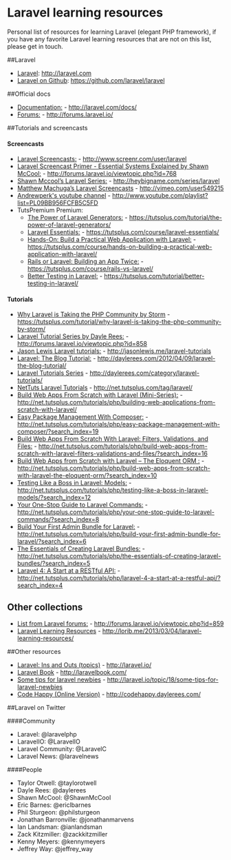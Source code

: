 # Laravel learning resources
Personal list of resources for learning Laravel (elegant PHP framework), if you have any favorite Laravel learning resources that are not on this list, please get in touch.

##Laravel

* [Laravel](http://laravel.com/): http://laravel.com
* [Laravel on Github](https://github.com/laravel/laravel): https://github.com/laravel/laravel


##Official docs

* [Documentation:](http://laravel.com/docs/) - http://laravel.com/docs/
* [Forums:](http://forums.laravel.io/) - http://forums.laravel.io/


##Tutorials and screencasts

#### Screencasts
* [Laravel Screencasts:](http://www.screenr.com/user/laravel) - http://www.screenr.com/user/laravel
* [Laravel Screencast Primer - Essential Systems Explained by Shawn McCool:](http://forums.laravel.io/viewtopic.php?id=768) - http://forums.laravel.io/viewtopic.php?id=768
* [Shawn Mccool’s Laravel Series:](http://heybigname.com/series/laravel) - http://heybigname.com/series/laravel
* [Matthew Machuga’s Laravel Screencasts](http://vimeo.com/user549215) - http://vimeo.com/user549215
* [Andrewperk's youtube channel](http://www.youtube.com/playlist?list=PL09BB956FCFB5C5FD) - http://www.youtube.com/playlist?list=PL09BB956FCFB5C5FD
* TutsPremium Premium:
	* [The Power of Laravel Generators:](https://tutsplus.com/tutorial/the-power-of-laravel-generators/) - https://tutsplus.com/tutorial/the-power-of-laravel-generators/
	* [Laravel Essentials:](https://tutsplus.com/course/laravel-essentials/) - https://tutsplus.com/course/laravel-essentials/
	* [Hands-On: Build a Practical Web Application with Laravel:](https://tutsplus.com/course/hands-on-building-a-practical-web-application-with-laravel/) - https://tutsplus.com/course/hands-on-building-a-practical-web-application-with-laravel/
	* [Rails or Laravel: Building an App Twice:](https://tutsplus.com/course/rails-vs-laravel/) - https://tutsplus.com/course/rails-vs-laravel/
	* [Better Testing in Laravel:](https://tutsplus.com/tutorial/better-testing-in-laravel/) - https://tutsplus.com/tutorial/better-testing-in-laravel/

#### Tutorials
* [Why Laravel is Taking the PHP Community by Storm](https://tutsplus.com/tutorial/why-laravel-is-taking-the-php-community-by-storm/) - https://tutsplus.com/tutorial/why-laravel-is-taking-the-php-community-by-storm/
* [Laravel Tutorial Series by Dayle Rees:](http://forums.laravel.io/viewtopic.php?id=858) - http://forums.laravel.io/viewtopic.php?id=858
* [Jason Lewis Laravel tutorials:](http://jasonlewis.me/laravel-tutorials) - http://jasonlewis.me/laravel-tutorials
* [Laravel: The Blog Tutorial:](http://daylerees.com/2012/04/09/laravel-the-blog-tutorial/) - http://daylerees.com/2012/04/09/laravel-the-blog-tutorial/
* [Laravel Tutorials Series](http://daylerees.com/category/laravel-tutorials/) - http://daylerees.com/category/laravel-tutorials/
* [NetTuts Laravel Tutorials](http://net.tutsplus.com/tag/laravel/) - http://net.tutsplus.com/tag/laravel/
* [Build Web Apps From Scratch with Laravel (Mini-Series):](http://net.tutsplus.com/tutorials/php/building-web-applications-from-scratch-with-laravel/) - http://net.tutsplus.com/tutorials/php/building-web-applications-from-scratch-with-laravel/
* [Easy Package Management With Composer:](http://net.tutsplus.com/tutorials/php/easy-package-management-with-composer/?search_index=19) - http://net.tutsplus.com/tutorials/php/easy-package-management-with-composer/?search_index=19
* [Build Web Apps From Scratch With Laravel: Filters, Validations, and Files:](http://net.tutsplus.com/tutorials/php/build-web-apps-from-scratch-with-laravel-filters-validations-and-files/?search_index=16) - http://net.tutsplus.com/tutorials/php/build-web-apps-from-scratch-with-laravel-filters-validations-and-files/?search_index=16
* [Build Web Apps from Scratch with Laravel – The Eloquent ORM :](http://net.tutsplus.com/tutorials/php/build-web-apps-from-scratch-with-laravel-the-eloquent-orm/?search_index=10) - http://net.tutsplus.com/tutorials/php/build-web-apps-from-scratch-with-laravel-the-eloquent-orm/?search_index=10
* [Testing Like a Boss in Laravel: Models:](http://net.tutsplus.com/tutorials/php/testing-like-a-boss-in-laravel-models/?search_index=12) - http://net.tutsplus.com/tutorials/php/testing-like-a-boss-in-laravel-models/?search_index=12
* [Your One-Stop Guide to Laravel Commands:](http://net.tutsplus.com/tutorials/php/your-one-stop-guide-to-laravel-commands/?search_index=8) - http://net.tutsplus.com/tutorials/php/your-one-stop-guide-to-laravel-commands/?search_index=8
* [Build Your First Admin Bundle for Laravel:](http://net.tutsplus.com/tutorials/php/build-your-first-admin-bundle-for-laravel/?search_index=6) - http://net.tutsplus.com/tutorials/php/build-your-first-admin-bundle-for-laravel/?search_index=6
* [The Essentials of Creating Laravel Bundles:](http://net.tutsplus.com/tutorials/php/the-essentials-of-creating-laravel-bundles/?search_index=5) - http://net.tutsplus.com/tutorials/php/the-essentials-of-creating-laravel-bundles/?search_index=5
* [Laravel 4: A Start at a RESTful API:](http://net.tutsplus.com/tutorials/php/laravel-4-a-start-at-a-restful-api/?search_index=4) - http://net.tutsplus.com/tutorials/php/laravel-4-a-start-at-a-restful-api/?search_index=4


## Other collections
* [List from Laravel forums:](http://forums.laravel.io/viewtopic.php?id=859) - http://forums.laravel.io/viewtopic.php?id=859
* [Laravel Learning Resources](http://lorib.me/2013/03/04/laravel-learning-resources/) - http://lorib.me/2013/03/04/laravel-learning-resources/


##Other resources
* [Laravel: Ins and Outs (topics)](http://laravel.io/) - http://laravel.io/
* [Laravel Book](http://laravelbook.com/) - http://laravelbook.com/
* [Some tips for laravel newbies](http://laravel.io/topic/18/some-tips-for-laravel-newbies) - http://laravel.io/topic/18/some-tips-for-laravel-newbies
* [Code Happy (Online Version)](http://codehappy.daylerees.com/) - http://codehappy.daylerees.com/

	
##Laravel on Twitter

####Community

* Laravel: @laravelphp
* LaravelIO: @LaravelIO
* Laravel Community: @LaravelC
* Laravel News: @laravelnews

####People

* Taylor Otwell: @taylorotwell
* Dayle Rees: @daylerees
* Shawn McCool: @ShawnMcCool
* Eric Barnes: @ericlbarnes
* Phil Sturgeon: @philsturgeon
* Jonathan Barronville: @jonathanmarvens
* Ian Landsman: @ianlandsman
* Zack Kitzmiller: @zackkitzmiller
* Kenny Meyers: @kennymeyers
* Jeffrey Way: @jeffrey_way
